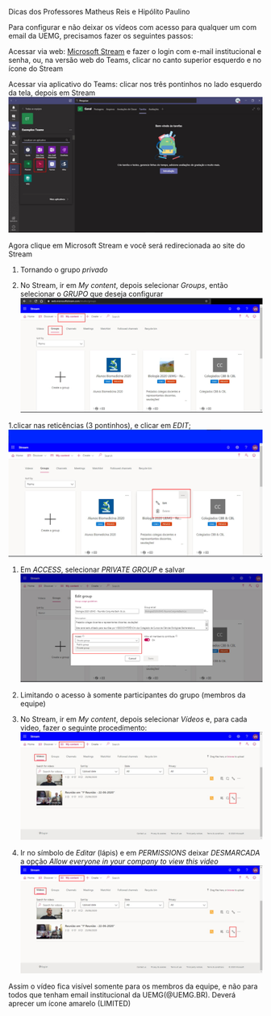 Dicas dos Professores Matheus Reis e Hipólito Paulino

Para configurar e não deixar os vídeos com acesso para qualquer um com email da UEMG, precisamos fazer os seguintes passos: 

Acessar via web: [Microsoft Stream](https://web.microsoftstream.com/) e fazer o login com e-mail institucional e senha, ou, na versão web do Teams, clicar no canto superior esquerdo e no ícone do Stream

Acessar via aplicativo do Teams: clicar nos três pontinhos no lado esquerdo da tela, depois em Stream
![stream](https://github.com/vrios/UEMG-teams/blob/master/imagens/videos-privados1.jpg)

Agora clique em Microsoft Stream e você será redirecionada ao site do Stream

1. Tornando o grupo *privado*

  1. No Stream, ir em *My content*, depois selecionar *Groups*, então selecionar o *GRUPO* que deseja configurar
  ![stream](https://github.com/vrios/UEMG-teams/blob/master/imagens/videos-privados2.jpg)
  
  1.clicar nas reticências (3 pontinhos), e clicar em *EDIT*;    
    ![stream](https://github.com/vrios/UEMG-teams/blob/master/imagens/videos-privados3.jpg)
    
  1. Em *ACCESS*, selecionar *PRIVATE GROUP* e salvar
   ![stream](https://github.com/vrios/UEMG-teams/blob/master/imagens/videos-privados4.jpg)

1. Limitando o acesso à somente participantes do grupo (membros da equipe)
  1. No Stream, ir em *My content*, depois selecionar *Vídeos* e, para cada video, fazer o seguinte procedimento:
     ![stream](https://github.com/vrios/UEMG-teams/blob/master/imagens/videos-privados5.jpg)
     
  1. Ir no símbolo de *Editar* (lápis) e em *PERMISSIONS* deixar *DESMARCADA* a opção *Allow everyone in your company to view this video*   
  ![stream](https://github.com/vrios/UEMG-teams/blob/master/imagens/videos-privados5.jpg)

Assim o vídeo fica visível somente para os membros da equipe, e não para todos que tenham email institucional da UEMG(@UEMG.BR). Deverá aprecer um ícone amarelo (LIMITED)
